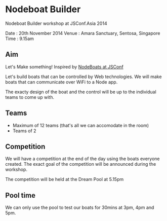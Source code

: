 # Nodeboat Builder

Nodeboat Builder workshop at JSConf.Asia 2014

Date : 20th November 2014
Venue : Amara Sanctuary, Sentosa, Singapore
Time : 9.15am

## Aim

Let's Make something! Inspired by [NodeBoats at JSConf](http://makezine.com/2014/06/02/turning-coders-into-makers-at-jsconf-2014/)

Let's build boats that can be controlled by Web technologies. We will make boats that can communicate over WiFi to a Node app.

The exacty design of the boat and the control will be up to the individual teams to come up with.

## Teams

- Maximum of 12 teams (that's all we can accomodate in the room)
- Teams of 2

## Competition

We will have a competition at the end of the day using the boats everyone created. The exact goal of the competition will be announced during the workshop.

The competition will be held at the Dream Pool at 5.15pm

## Pool time

We can only use the pool to test our boats for 30mins at 3pm, 4pm and 5pm.
